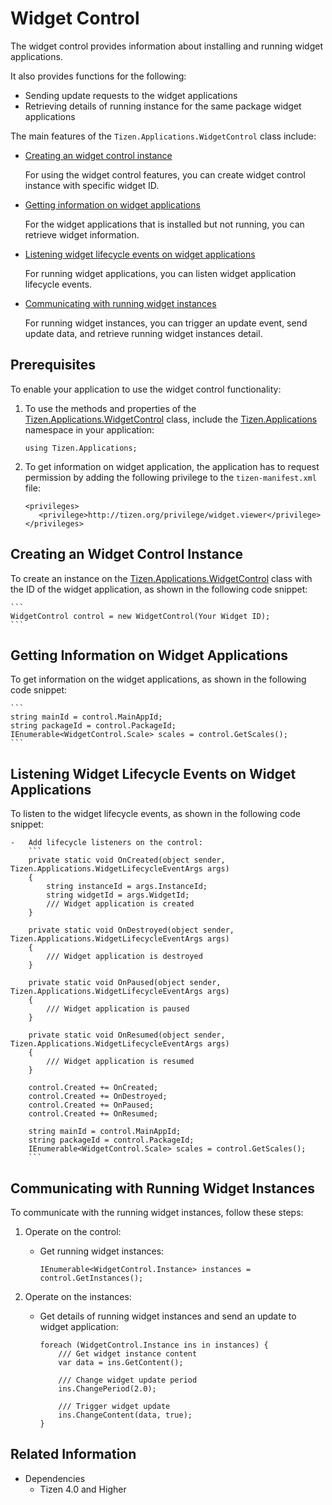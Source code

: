 # Widget Control

The widget control provides information about installing and running widget applications.

It also provides functions for the following:

-   Sending update requests to the widget applications
-   Retrieving details of running instance for the same package widget applications

The main features of the `Tizen.Applications.WidgetControl` class include:

-   [Creating an widget control instance](#create_instance)

    For using the widget control features, you can create widget control instance with specific widget ID.

-   [Getting information on widget applications](#getting_information)

    For the widget applications that is installed but not running, you can retrieve widget information.

-   [Listening widget lifecycle events on widget applications](#listening_events)

    For running widget applications, you can listen widget application lifecycle events.

-   [Communicating with running widget instances](#communicating_instances)

    For running widget instances, you can trigger an update event, send update data, and retrieve running widget instances detail.

## Prerequisites

To enable your application to use the widget control functionality:

1.  To use the methods and properties of the [Tizen.Applications.WidgetControl](https://samsung.github.io/TizenFX/latest/api/Tizen.Applications.WidgetControl.html) class, include the [Tizen.Applications](https://samsung.github.io/TizenFX/latest/api/Tizen.Applications.html) namespace in your application:

    ```
    using Tizen.Applications;
    ```

2.  To get information on widget application, the application has to request permission by adding the following privilege to the  `tizen-manifest.xml` file:

    ```
    <privileges>
       <privilege>http://tizen.org/privilege/widget.viewer</privilege>
    </privileges>
    ```

<a name="create_instance"></a>
## Creating an Widget Control Instance

To create an instance on the [Tizen.Applications.WidgetControl](https://samsung.github.io/TizenFX/latest/api/Tizen.Applications.WidgetControl.html) class with the ID of the widget application, as shown in the following code snippet:

    ```
    WidgetControl control = new WidgetControl(Your Widget ID);
    ```

<a name="getting_information"></a>
## Getting Information on Widget Applications

To get information on the widget applications, as shown in the following code snippet:

    ```
    string mainId = control.MainAppId;
    string packageId = control.PackageId;
    IEnumerable<WidgetControl.Scale> scales = control.GetScales();
    ```

<a name="listening_events"></a>
## Listening Widget Lifecycle Events on Widget Applications

To listen to the widget lifecycle events, as shown in the following code snippet:

    -   Add lifecycle listeners on the control:
        ```
        private static void OnCreated(object sender, Tizen.Applications.WidgetLifecycleEventArgs args)
        {
            string instanceId = args.InstanceId;
            string widgetId = args.WidgetId;
            /// Widget application is created
        }

        private static void OnDestroyed(object sender, Tizen.Applications.WidgetLifecycleEventArgs args)
        {
            /// Widget application is destroyed
        }

        private static void OnPaused(object sender, Tizen.Applications.WidgetLifecycleEventArgs args)
        {
            /// Widget application is paused
        }

        private static void OnResumed(object sender, Tizen.Applications.WidgetLifecycleEventArgs args)
        {
            /// Widget application is resumed
        }

        control.Created += OnCreated;
        control.Created += OnDestroyed;
        control.Created += OnPaused;
        control.Created += OnResumed;

        string mainId = control.MainAppId;
        string packageId = control.PackageId;
        IEnumerable<WidgetControl.Scale> scales = control.GetScales();
        ```

<a name="communicating_instances"></a>
## Communicating with Running Widget Instances

To communicate with the running widget instances, follow these steps:

1.  Operate on the control:
    -   Get running widget instances:

        ```
        IEnumerable<WidgetControl.Instance> instances = control.GetInstances();
        ```

2.  Operate on the instances:
    -   Get details of running widget instances and send an update to widget application:

        ```
        foreach (WidgetControl.Instance ins in instances) {
            /// Get widget instance content
            var data = ins.GetContent();

            /// Change widget update period
            ins.ChangePeriod(2.0);

            /// Trigger widget update
            ins.ChangeContent(data, true);
        }
        ```

## Related Information
  - Dependencies
    -   Tizen 4.0 and Higher
